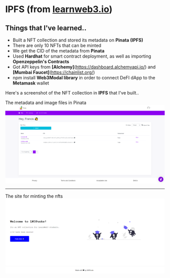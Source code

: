 # IPFS (from [learnweb3.io](https://www.learnweb3.io/tracks/junior))

## Things that I've learned..

* Built a NFT collection and stored its metadata on **Pinata (IPFS)**
* There are only 10 NFTs that can be minted
* We get the CID of the metadata from **Pinata**
* Used **Hardhat** for smart contract deployment, as well as importing **Openzeppelin's Contracts**
* Got API keys from **[Alchemy]**(https://dashboard.alchemyapi.io/) and **[Mumbai Faucet]**(https://chainlist.org/)
* npm install **Web3Modal library** in order to connect DeFI dApp to the **Metamask** wallet
  
  

Here's a screenshot of the NFT collection in **IPFS** that I've built..

The metadata and image files in Pinata
![IPFS](/images/Pinata.png)  


---   



The site for minting the nfts
![Mint](/images/LW3Punks.png)
